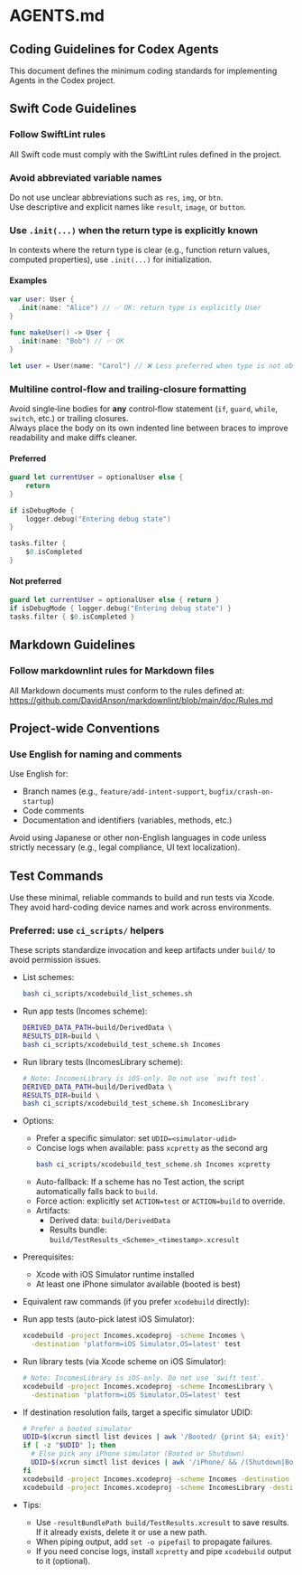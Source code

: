 # AGENTS.md

## Coding Guidelines for Codex Agents

This document defines the minimum coding standards for implementing Agents in the Codex project.

## Swift Code Guidelines

### Follow SwiftLint rules

All Swift code must comply with the SwiftLint rules defined in the project.

### Avoid abbreviated variable names

Do not use unclear abbreviations such as `res`, `img`, or `btn`.  
Use descriptive and explicit names like `result`, `image`, or `button`.

### Use `.init(...)` when the return type is explicitly known

In contexts where the return type is clear (e.g., function return values, computed properties), use `.init(...)` for initialization.

#### Examples

```swift
var user: User {
  .init(name: "Alice") // ✅ OK: return type is explicitly User
}

func makeUser() -> User {
  .init(name: "Bob") // ✅ OK
}

let user = User(name: "Carol") // ❌ Less preferred when type is not obvious
```

### Multiline control‑flow and trailing‑closure formatting

Avoid single‑line bodies for **any** control‑flow statement (`if`, `guard`, `while`, `switch`, etc.) or trailing closures.  
Always place the body on its own indented line between braces to improve readability and make diffs cleaner.

#### Preferred

```swift
guard let currentUser = optionalUser else {
    return
}

if isDebugMode {
    logger.debug("Entering debug state")
}

tasks.filter {
    $0.isCompleted
}
```

#### Not preferred

```swift
guard let currentUser = optionalUser else { return }
if isDebugMode { logger.debug("Entering debug state") }
tasks.filter { $0.isCompleted }
```

## Markdown Guidelines

### Follow markdownlint rules for Markdown files

All Markdown documents must conform to the rules defined at:  
https://github.com/DavidAnson/markdownlint/blob/main/doc/Rules.md

## Project-wide Conventions

### Use English for naming and comments

Use English for:

- Branch names (e.g., `feature/add-intent-support`, `bugfix/crash-on-startup`)
- Code comments
- Documentation and identifiers (variables, methods, etc.)

Avoid using Japanese or other non-English languages in code unless strictly necessary (e.g., legal compliance, UI text localization).

## Test Commands

Use these minimal, reliable commands to build and run tests via Xcode. They avoid hard-coding device names and work across environments.

### Preferred: use `ci_scripts/` helpers

These scripts standardize invocation and keep artifacts under `build/` to avoid permission issues.

- List schemes:
  ```sh
  bash ci_scripts/xcodebuild_list_schemes.sh
  ```

- Run app tests (Incomes scheme):
  ```sh
  DERIVED_DATA_PATH=build/DerivedData \
  RESULTS_DIR=build \
  bash ci_scripts/xcodebuild_test_scheme.sh Incomes
  ```

- Run library tests (IncomesLibrary scheme):
  ```sh
  # Note: IncomesLibrary is iOS-only. Do not use `swift test`.
  DERIVED_DATA_PATH=build/DerivedData \
  RESULTS_DIR=build \
  bash ci_scripts/xcodebuild_test_scheme.sh IncomesLibrary
  ```

- Options:
  - Prefer a specific simulator: set `UDID=<simulator-udid>`
  - Concise logs when available: pass `xcpretty` as the second arg
    ```sh
    bash ci_scripts/xcodebuild_test_scheme.sh Incomes xcpretty
    ```
  - Auto-fallback: If a scheme has no Test action, the script automatically falls back to `build`.
  - Force action: explicitly set `ACTION=test` or `ACTION=build` to override.
  - Artifacts:
    - Derived data: `build/DerivedData`
    - Results bundle: `build/TestResults_<Scheme>_<timestamp>.xcresult`

- Prerequisites:
  - Xcode with iOS Simulator runtime installed
  - At least one iPhone simulator available (booted is best)

- Equivalent raw commands (if you prefer `xcodebuild` directly):

- Run app tests (auto-pick latest iOS Simulator):
  ```sh
  xcodebuild -project Incomes.xcodeproj -scheme Incomes \
    -destination 'platform=iOS Simulator,OS=latest' test
  ```

- Run library tests (via Xcode scheme on iOS Simulator):
  ```sh
  # Note: IncomesLibrary is iOS-only. Do not use `swift test`.
  xcodebuild -project Incomes.xcodeproj -scheme IncomesLibrary \
    -destination 'platform=iOS Simulator,OS=latest' test
  ```

- If destination resolution fails, target a specific simulator UDID:
  ```sh
  # Prefer a booted simulator
  UDID=$(xcrun simctl list devices | awk '/Booted/ {print $4; exit}' | tr -d '()')
  if [ -z "$UDID" ]; then
    # Else pick any iPhone simulator (Booted or Shutdown)
    UDID=$(xcrun simctl list devices | awk '/iPhone/ && /(Shutdown|Booted)/ {print $4; exit}' | tr -d '()')
  fi
  xcodebuild -project Incomes.xcodeproj -scheme Incomes -destination "id=$UDID" test
  xcodebuild -project Incomes.xcodeproj -scheme IncomesLibrary -destination "id=$UDID" test
  ```

- Tips:
  - Use `-resultBundlePath build/TestResults.xcresult` to save results. If it already exists, delete it or use a new path.
  - When piping output, add `set -o pipefail` to propagate failures.
  - If you need concise logs, install `xcpretty` and pipe `xcodebuild` output to it (optional).

